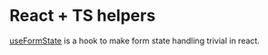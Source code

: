 # React + TS helpers

[useFormState](./src/useFormState.ts) is a hook to make form state handling trivial in react.
